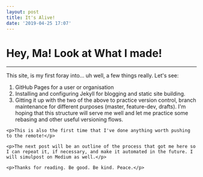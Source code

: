 ```yaml
---
layout: post
title: It's Alive!
date: '2019-04-25 17:07'
---
```


<link href="{{ "/assets/css/style.css" | relative_url }}" rel="stylesheet">

<div id="blockOList">
<h1> Hey, Ma! Look at What I made! </h1>
<hr />
<p>This site, is my first foray into... uh well, a few things really. Let's see:</p>
  <ol>
    <li>GitHub Pages for a user or organisation</li>
    <li>Installing and configuring Jekyll for blogging and static site building.</li>
    <li>Gitting it up with the two of the above to practice version control, branch maintenance for different purposes (master, feature-dev, drafts).  I'm hoping that this structure will serve me well and let me practice some rebasing and other useful versioning flows.</li>
  </ol>

    <p>This is also the first time that I've done anything worth pushing to the remote!</p>

    <p>The next post will be an outline of the process that got me here so I can repeat it, if necessary, and make it automated in the future. I will simulpost on Medium as well.</p>

    <p>Thanks for reading. Be good. Be kind. Peace.</p>

</div>
